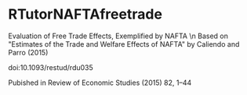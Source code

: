 # RTutorNAFTAfreetrade
Evaluation of Free Trade Effects, Exemplified by NAFTA \n
Based on "Estimates of the Trade and Welfare Effects of NAFTA" by Caliendo and Parro (2015)

doi:10.1093/restud/rdu035

Pubished in Review of Economic Studies (2015) 82, 1–44
